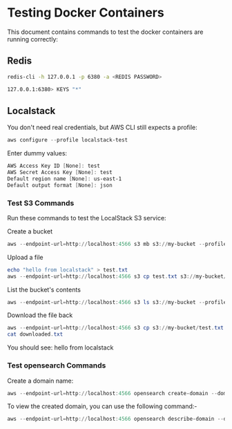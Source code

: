 # Testing Docker Containers
This document contains commands to test the docker containers are running correctly:

## Redis
```bash
redis-cli -h 127.0.0.1 -p 6380 -a <REDIS PASSWORD>

127.0.0.1:6380> KEYS "*"
```

## Localstack

You don't need real credentials, but AWS CLI still expects a profile:

```powershell
aws configure --profile localstack-test
```
Enter dummy values:
```powershell
AWS Access Key ID [None]: test
AWS Secret Access Key [None]: test
Default region name [None]: us-east-1
Default output format [None]: json
```

### Test S3 Commands
Run these commands to test the LocalStack S3 service:

Create a bucket
```powershell
aws --endpoint-url=http://localhost:4566 s3 mb s3://my-bucket --profile localstack-test
```
Upload a file
```powershell
echo "hello from localstack" > test.txt
aws --endpoint-url=http://localhost:4566 s3 cp test.txt s3://my-bucket/test.txt --profile localstack-test
```
List the bucket's contents
```powershell
aws --endpoint-url=http://localhost:4566 s3 ls s3://my-bucket --profile localstack-test
```
Download the file back
```powershell
aws --endpoint-url=http://localhost:4566 s3 cp s3://my-bucket/test.txt downloaded.txt --profile localstack-test
cat downloaded.txt
```
You should see: hello from localstack

### Test opensearch Commands
Create a domain name:
```powershell
aws --endpoint-url=http://localhost:4566 opensearch create-domain --domain-name app-search-domain --profile localstack-test
```

To view the created domain, you can use the following command:-
```powershell
aws --endpoint-url=http://localhost:4566 opensearch describe-domain --domain-name app-search-domain --profile localstack-test
```
